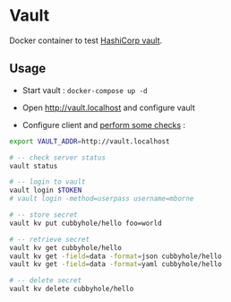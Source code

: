 # Vault

Docker container to test [HashiCorp vault](https://hub.docker.com/_/vault).

## Usage

* Start vault : `docker-compose up -d`

* Open http://vault.localhost and configure vault

* Configure client and [perform some checks](https://learn.hashicorp.com/vault?track=getting-started#getting-started) :

```bash
export VAULT_ADDR=http://vault.localhost

# -- check server status
vault status

# -- login to vault
vault login $TOKEN
# vault login -method=userpass username=mborne

# -- store secret
vault kv put cubbyhole/hello foo=world

# -- retrieve secret
vault kv get cubbyhole/hello
vault kv get -field=data -format=json cubbyhole/hello
vault kv get -field=data -format=yaml cubbyhole/hello

# -- delete secret
vault kv delete cubbyhole/hello
```

